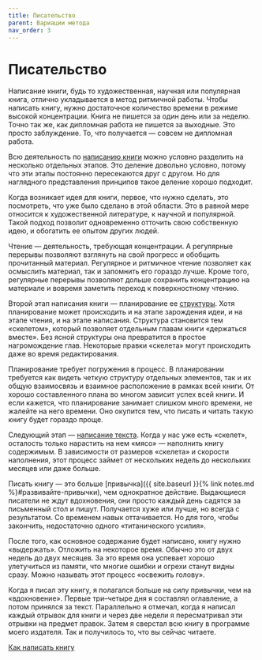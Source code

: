 ```yaml
---
title: Писательство
parent: Вариации метода
nav_order: 3
---
```


# Писательство

Написание книги, будь то художественная, научная или популярная книга,
отлично укладывается в метод ритмичной работы. Чтобы написать книгу,
нужно достаточное количество времени в режиме высокой
концентрации. Книга не пишется за один день или за неделю. Точно так
же, как дипломная работа не пишется за выходные. Это просто
заблуждение. То, что получается — совсем не дипломная работа.

Всю деятельность по [написанию
книги](https://konstantin-morenko.ru/howto-write-book/) можно условно
разделить на несколько отдельных этапов. Это деление довольно условно,
потому что эти этапы постоянно пересекаются друг с другом. Но для
наглядного представления принципов такое деление хорошо подходит.

Когда возникает идея для книги, первое, что нужно сделать, это
посмотреть, что уже было сделано в этой области. Это в равной мере
относится к художественной литературе, к научной и популярной. Такой
подход позволит одновременно отточить свою собственную идею, и
обогатить ее опытом других людей.

Чтение — деятельность, требующая концентрации. А регулярные перерывы
позволяют взглянуть на свой прогресс и обобщить прочитанный
материал. Регулярное и ритмичное чтение позволяет как осмыслить
материал, так и запомнить его гораздо лучше. Кроме того, регулярные
перерывы позволяют дольше сохранить концентрацию на материале и
вовремя заметить переход к поверхностному чтению.

Второй этап написания книги — планирование ее
[структуры](https://konstantin-morenko.ru/howto-write-book/6-process/start/idea.html). Хотя
планирование может происходить и на этапе зарождения идеи, и на этапе
чтения, и на этапе написания. Структура становится тем «скелетом»,
который позволяет отдельным главам книги «держаться вместе». Без ясной
структуры она превратится в простое нагромождение глав. Некоторые
правки «скелета» могут происходить даже во время редактирования.

Планирование требует погружения в процесс. В планировании требуется
как видеть четкую структуру отдельных элементов, так и их общую
взаимосвязь и взаимное расположение в рамках всей книги. От хорошо
составленного плана во многом зависит успех всей книги. И если
кажется, что планирование занимает слишком много времени, не жалейте
на него времени. Оно окупится тем, что писать и читать такую книгу
будет гораздо проще.

Следующий этап — [написание
текста](https://konstantin-morenko.ru/howto-write-book/6-process/session/text-writing.html). Когда
у нас уже есть «скелет», осталость только нарастить на нем «мясо» —
наполнить книгу содержимым. В зависимости от размеров «скелета» и
скорости наполнения, этот процесс займет от нескольких недель до
нескольких месяцев или даже больше.

Писать книгу — это больше [привычка]({{ site.baseurl }}{% link
notes.md %}#развивайте-привычки), чем однократное действие. Выдающиеся
писатели не ждут вдохновения, они просто каждый день садятся за
письменный стол и пишут. Получается хуже или лучше, но всегда с
результатом. Со временем навык оттачивается. Но для того, чтобы
закончить, недостаточно одного «титанического усилия».

После того, как основное содержание будет написано, книгу нужно
«выдержать». Отложить на некоторое время. Обычно это от двух недель до
двух месяцев. За это время она успевает хорошо улетучиться из памяти,
что многие ошибки и огрехи станут видны сразу. Можно называть этот
процесс «освежить голову».

Когда я писал эту книгу, я полагался больше на силу привычки, чем на
«вдохновение». Первые три–четыре дня я составлял оглавление, а потом
принялся за текст. Параллельно я отмечал, когда я написал каждый
отрывок для книги и через две недели я пересматривал эти отрывки на
предмет правок. Затем я сверстал всю книгу в программе моего
издателя. Так и получилось то, что вы сейчас читаете.

[Как написать книгу](https://konstantin-morenko.ru/howto-write-book/)

